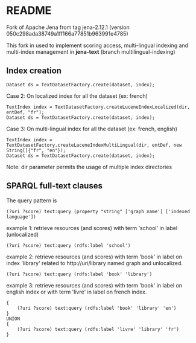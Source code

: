 README
===========

Fork of Apache Jena from tag jena-2.12.1 (version 050c298ada38749a1ff166a77851b963991e4785)

This fork in used to implement scoring access, multi-lingual indexing and multi-index management in **jena-text** (branch multilingual-indexing)



Index creation
--------------

```
Dataset ds = TextDatasetFactory.create(dataset, index);
```


Case 2: On localized index for all the dataset (ex: french)<br/>
```
TextIndex index = TextDatasetFactory.createLuceneIndexLocalized(dir, entDef, "fr");
Dataset ds = TextDatasetFactory.create(dataset, index);
```


Case 3: On multi-lingual index for all the dataset (ex: french, english)<br/>
```
TextIndex index = TextDatasetFactory.createLuceneIndexMultiLingual(dir, entDef, new String[]{"fr", "en"});
Dataset ds = TextDatasetFactory.create(dataset, index);
```


Note: dir parameter permits the usage of multiple index directories

SPARQL full-text clauses
------------------------

The query pattern is
```
(?uri ?score) text:query (property "string" ['graph name'] ['indexed language'])
```
        
example 1: retrieve resources (and scores) with term 'school' in label (unlocalized)
```
(?uri ?score) text:query (rdfs:label 'school')
```

example 2: retrieve resources (and scores) with term 'book' in label on index 'library' related to http://uri/library named graph and unlocalized.
```
(?uri ?score) text:query (rdfs:label 'book' 'library')
```

example 3: retrieve resources (and scores) with term 'book' in label on english index or with term 'livre' in label on french index.
```
{ 
    (?uri ?score) text:query (rdfs:label 'book' 'library' 'en') 
}
UNION
{ 
    (?uri ?score) text:query (rdfs:label 'livre' 'library' 'fr') 
}
```

